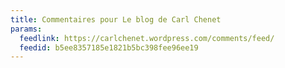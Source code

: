 ```yaml
---
title: Commentaires pour Le blog de Carl Chenet
params:
  feedlink: https://carlchenet.wordpress.com/comments/feed/
  feedid: b5ee8357185e1821b5bc398fee96ee19
---
```

